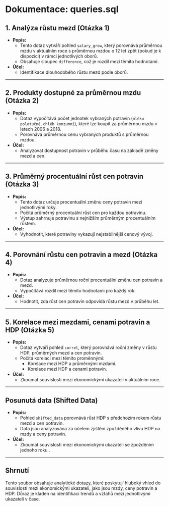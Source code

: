 # Dokumentace: queries.sql

## 1. Analýza růstu mezd (Otázka 1)
- **Popis:**
  - Tento dotaz vytváří pohled `salary_grow`, který porovnává průměrnou mzdu v aktuálním roce s průměrnou mzdou o 12 let zpět (pokud je k dispozici) v rámci jednotlivých oborů.
  - Obsahuje sloupec `difference`, což je rozdíl mezi těmito hodnotami.
- **Účel:**
  - Identifikace dlouhodobého růstu mezd podle oborů.

---

## 2. Produkty dostupné za průměrnou mzdu (Otázka 2)
- **Popis:**
  - Dotaz vypočítává počet jednotek vybraných potravin (`mléko polotučné`, `chléb konzumní`), které lze koupit za průměrnou mzdu v letech 2006 a 2018.
  - Porovnává průměrnou cenu vybraných produktů s průměrnou mzdou.
- **Účel:**
  - Analyzovat dostupnost potravin v průběhu času na základě změny mezd a cen.

---

## 3. Průměrný procentuální růst cen potravin (Otázka 3)
- **Popis:**
  - Tento dotaz určuje procentuální změnu ceny potravin mezi jednotlivými roky.
  - Počítá průměrný procentuální růst cen pro každou potravinu.
  - Výstup zahrnuje potravinu s nejnižším průměrným procentuálním růstem.
- **Účel:**
  - Vyhodnotit, které potraviny vykazují nejstabilnější cenový vývoj.

---

## 4. Porovnání růstu cen potravin a mezd (Otázka 4)
- **Popis:**
  - Dotaz analyzuje průměrnou roční procentuální změnu cen potravin a mezd. 
  - Vypočítává rozdíl mezi těmito hodnotami pro každý rok.
- **Účel:**
  - Hodnotit, zda růst cen potravin odpovídá růstu mezd v průběhu let.

---

## 5. Korelace mezi mezdami, cenami potravin a HDP (Otázka 5)
- **Popis:**
  - Dotaz vytváří pohled `correl`, který porovnává roční změny v růstu HDP, průměrných mezd a cen potravin.
  - Počítá korelaci mezi těmito proměnnými:
    - Korelace mezi HDP a průměrnými mzdami.
    - Korelace mezi HDP a cenami potravin.
- **Účel:**
  - Zkoumat souvislosti mezi ekonomickými ukazateli v aktuálním roce.

---

## Posunutá data (Shifted Data)
- **Popis:**
  - Pohled `shifted_data` porovnává růst HDP s předchozím rokem růstu mezd a cen potravin.
  - Data jsou analyzována za účelem zjištění zpožděného vlivu HDP na mzdy a ceny potravin.
- **Účel:**
  - Zkoumat souvislosti mezi ekonomickými ukazateli se zpožděním jednoho roku .

---

## Shrnutí
Tento soubor obsahuje analytické dotazy, které poskytují hluboký vhled do souvislostí mezi ekonomickými ukazateli, jako jsou mzdy, ceny potravin a HDP. Důraz je kladen na identifikaci trendů a vztahů mezi jednotlivými ukazateli v čase.
